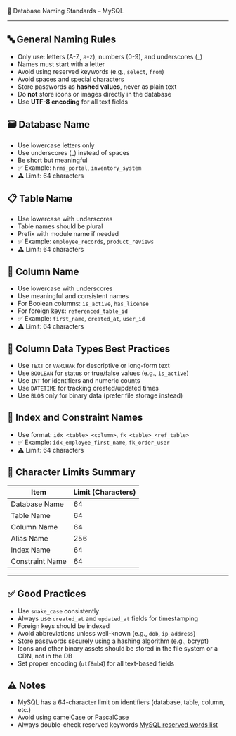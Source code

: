 📘 Database Naming Standards – MySQL

---

## 🔤 **General Naming Rules**
- Only use: letters (A-Z, a-z), numbers (0-9), and underscores (_)
- Names must start with a letter
- Avoid using reserved keywords (e.g., `select`, `from`)
- Avoid spaces and special characters
- Store passwords as **hashed values**, never as plain text
- Do **not** store icons or images directly in the database
- Use **UTF-8 encoding** for all text fields

## 🗃️ **Database Name**
- Use lowercase letters only
- Use underscores (_) instead of spaces
- Be short but meaningful
- ✅ Example: `hrms_portal`, `inventory_system`
- ⚠️ Limit: 64 characters

## 📋 **Table Name**
- Use lowercase with underscores
- Table names should be plural
- Prefix with module name if needed
- ✅ Example: `employee_records`, `product_reviews`
- ⚠️ Limit: 64 characters

## 📑 **Column Name**
- Use lowercase with underscores
- Use meaningful and consistent names
- For Boolean columns: `is_active`, `has_license`
- For foreign keys: `referenced_table_id`
- ✅ Example: `first_name`, `created_at`, `user_id`
- ⚠️ Limit: 64 characters

## 🧱 **Column Data Types Best Practices**
- Use `TEXT` or `VARCHAR` for descriptive or long-form text
- Use `BOOLEAN` for status or true/false values (e.g., `is_active`)
- Use `INT` for identifiers and numeric counts
- Use `DATETIME` for tracking created/updated times
- Use `BLOB` only for binary data (prefer file storage instead)

## 📌 **Index and Constraint Names**
- Use format: `idx_<table>_<column>`, `fk_<table>_<ref_table>`
- ✅ Example: `idx_employee_first_name`, `fk_order_user`
- ⚠️ Limit: 64 characters

## 📏 **Character Limits Summary**

| Item               | Limit (Characters) |
|--------------------|--------------------|
| Database Name      | 64                 |
| Table Name         | 64                 |
| Column Name        | 64                 |
| Alias Name         | 256                |
| Index Name         | 64                 |
| Constraint Name    | 64                 |

---

## ✅ **Good Practices**
- Use `snake_case` consistently
- Always use `created_at` and `updated_at` fields for timestamping
- Foreign keys should be indexed
- Avoid abbreviations unless well-known (e.g., `dob`, `ip_address`)
- Store passwords securely using a hashing algorithm (e.g., bcrypt)
- Icons and other binary assets should be stored in the file system or a CDN, not in the DB
- Set proper encoding (`utf8mb4`) for all text-based fields

## ⚠️ **Notes**
- MySQL has a 64-character limit on identifiers (database, table, column, etc.)
- Avoid using camelCase or PascalCase
- Always double-check reserved keywords [MySQL reserved words list](https://dev.mysql.com/doc/refman/8.0/en/keywords.html)
